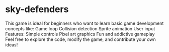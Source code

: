# sky-defenders
This game is ideal for beginners who want to learn basic game development concepts like:  Game loop Collision detection Sprite animation User input Features:  Simple controls Pixel art graphics Fun and addictive gameplay Feel free to explore the code, modify the game, and contribute your own ideas!
